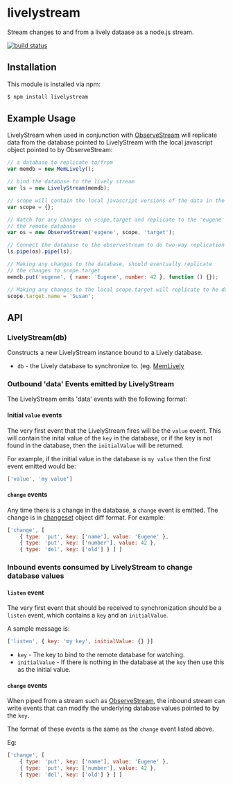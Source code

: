 # livelystream

Stream changes to and from a lively dataase as a node.js stream.

[![build status](https://secure.travis-ci.org/eugeneware/livelystream.png)](http://travis-ci.org/eugeneware/livelystream)

## Installation

This module is installed via npm:

``` bash
$ npm install livelystream
```

## Example Usage

LivelyStream when used in conjunction with
[ObserveStream](https://github.com/eugeneware/observestream) will replicate
data from the database pointed to LivelyStream with the local javascript
object pointed to by ObserveStream:

``` js
// a database to replicate to/from
var memdb = new MemLively();

// bind the database to the lively stream
var ls = new LivelyStream(memdb);

// scope will contain the local javascript versions of the data in the database
var scope = {};

// Watch for any changes on scope.target and replicate to the 'eugene' key in
// the remote database
var os = new ObserveStream('eugene', scope, 'target');

// Connect the database to the observestream to do two-way replication
ls.pipe(os).pipe(ls);

// Making any changes to the database, should eventually replicate
// the changes to scope.target
memdb.put('eugene', { name: 'Eugene', number: 42 }, function () {});

// Making any changes to the local scope.target will replicate to he database
scope.target.name = 'Susan';
```

## API

### LivelyStream(db)

Constructs a new LivelyStream instance bound to a Lively database.

* ```db``` - the Lively database to synchronize to. (eg.
  [MemLively](https://github.com/eugeneware/memlively)

### Outbound 'data' Events emitted by LivelyStream

The LivelyStream emits 'data' events with the following format:

#### Initial ```value``` events

The very first event that the LivelyStream fires will be the ```value``` event.
This will contain the inital value of the ```key``` in the database, or if the
key is not found in the database, then the ```initialValue``` will be returned.

For example, if the initial value in the database is ```my value``` then the
first event emitted would be:

``` js
['value', 'my value']
```

#### ```change``` events

Any time there is a change in the database, a ```change``` event is emitted.
The change is in [changeset](https://github.com/eugeneware/changeset) object
diff format. For example:

``` js
['change', [
    { type: 'put', key: ['name'], value: 'Eugene' },
    { type: 'put', key: ['number'], value: 42 },
    { type: 'del', key: ['old'] } ] ]
```

### Inbound events consumed by LivelyStream to change database values

#### ```listen``` event

The very first event that should be received to synchronization should be a
```listen``` event, which contains a ```key``` and an ```initialValue```.

A sample message is:

``` js
['listen', { key: 'my key', initialValue: {} }]
```

* ```key``` - The key to bind to the remote database for watching.
* ```initialValue``` - If there is nothing in the database at the ```key```
  then use this as the initial value.

#### ```change``` events

When piped from a stream such as
[ObserveStream](https://github.com/eugeneware/observestream), the inbound
stream can write events that can modify the underlying database values pointed
to by the ```key```.

The format of these events is the same as the ```change``` event listed above.

Eg:

``` js
['change', [
    { type: 'put', key: ['name'], value: 'Eugene' },
    { type: 'put', key: ['number'], value: 42 },
    { type: 'del', key: ['old'] } ] ]
```
